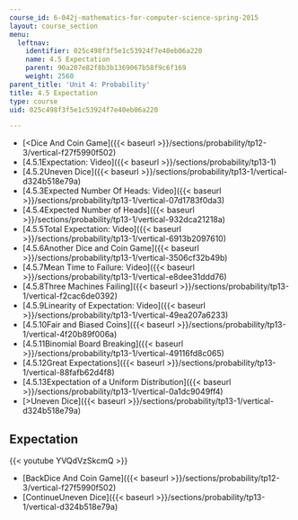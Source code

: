 ```yaml
---
course_id: 6-042j-mathematics-for-computer-science-spring-2015
layout: course_section
menu:
  leftnav:
    identifier: 025c498f3f5e1c53924f7e40eb06a220
    name: 4.5 Expectation
    parent: 90a207e82f8b3b1369067b58f9c6f169
    weight: 2560
parent_title: 'Unit 4: Probability'
title: 4.5 Expectation
type: course
uid: 025c498f3f5e1c53924f7e40eb06a220

---
```


*   [<Dice And Coin Game]({{< baseurl >}}/sections/probability/tp12-3/vertical-f27f5990f502)
*   [4.5.1Expectation: Video]({{< baseurl >}}/sections/probability/tp13-1)
*   [4.5.2Uneven Dice]({{< baseurl >}}/sections/probability/tp13-1/vertical-d324b518e79a)
*   [4.5.3Expected Number Of Heads: Video]({{< baseurl >}}/sections/probability/tp13-1/vertical-07d1783f0da3)
*   [4.5.4Expected Number of Heads]({{< baseurl >}}/sections/probability/tp13-1/vertical-932dca21218a)
*   [4.5.5Total Expectation: Video]({{< baseurl >}}/sections/probability/tp13-1/vertical-6913b2097610)
*   [4.5.6Another Dice and Coin Game]({{< baseurl >}}/sections/probability/tp13-1/vertical-3506cf32b49b)
*   [4.5.7Mean Time to Failure: Video]({{< baseurl >}}/sections/probability/tp13-1/vertical-e8dee31ddd76)
*   [4.5.8Three Machines Failing]({{< baseurl >}}/sections/probability/tp13-1/vertical-f2cac6de0392)
*   [4.5.9Linearity of Expectation: Video]({{< baseurl >}}/sections/probability/tp13-1/vertical-49ea207a6233)
*   [4.5.10Fair and Biased Coins]({{< baseurl >}}/sections/probability/tp13-1/vertical-4f20b89f006a)
*   [4.5.11Binomial Board Breaking]({{< baseurl >}}/sections/probability/tp13-1/vertical-49116fd8c065)
*   [4.5.12Great Expectations]({{< baseurl >}}/sections/probability/tp13-1/vertical-88fafb62d4f8)
*   [4.5.13Expectation of a Uniform Distribution]({{< baseurl >}}/sections/probability/tp13-1/vertical-0a1dc9049ff4)
*   [\>Uneven Dice]({{< baseurl >}}/sections/probability/tp13-1/vertical-d324b518e79a)

Expectation
-----------

{{< youtube YVQdVzSkcmQ >}}

*   [BackDice And Coin Game]({{< baseurl >}}/sections/probability/tp12-3/vertical-f27f5990f502)
*   [ContinueUneven Dice]({{< baseurl >}}/sections/probability/tp13-1/vertical-d324b518e79a)